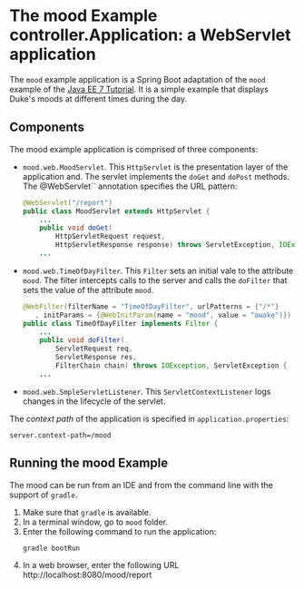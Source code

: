 # The mood Example controller.Application: a WebServlet application
The `mood` example application is a Spring Boot adaptation of the
`mood` example of the [Java EE 7 Tutorial](https://docs.oracle.com/javaee/7/tutorial/servlets015.htm#GKCPG). 
It is a simple example that displays Duke's moods at different times during the day.
## Components
The mood example application is comprised of three components: 

* `mood.web.MoodServlet`. This `HttpServlet` is the presentation layer of 
the application and. The servlet implements the `doGet` and `doPost` methods.
The @WebServlet`` annotation specifies the URL pattern:
    ```java
    @WebServlet("/report")
    public class MoodServlet extends HttpServlet {
        ...
        public void doGet(
            HttpServletRequest request,
            HttpServletResponse response) throws ServletException, IOException {
        ...
    ```
* `mood.web.TimeOfDayFilter`. This `Filter` sets an initial vale to the attribute `mood`. 
The filter intercepts calls to the server and calls the `doFilter` that sets the value 
of the attribute `mood`.
    ```java
    @WebFilter(filterName = "TimeOfDayFilter", urlPatterns = {"/*"}
       , initParams = {@WebInitParam(name = "mood", value = "awake")})
    public class TimeOfDayFilter implements Filter {
        ...
        public void doFilter(
            ServletRequest req,
            ServletResponse res,
            FilterChain chain) throws IOException, ServletException {
        ...
    ```
* `mood.web.SmpleServletListener`. This `ServletContextListener` logs changes in
the lifecycle of the servlet.

The _context path_ of the application is specified in `application.properties`:
```properties
server.context-path=/mood
```

## Running the mood Example
The mood can be run from an IDE and from the command line with the support
of `gradle`. 
 
1. Make sure that `gradle` is available.
2. In a terminal window, go to `mood` folder.
3. Enter the following command to run the application:
    ```bash
    gradle bootRun
    ```
4. In a web browser, enter the following URL http://localhost:8080/mood/report